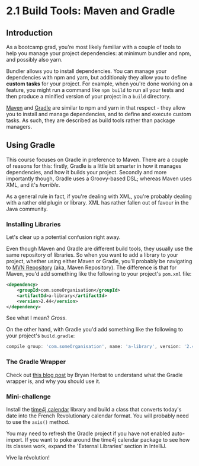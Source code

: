 # 2.1 Build Tools: Maven and Gradle

## Introduction

As a bootcamp grad, you're most likely familiar with a couple of tools to help you manage your project dependencies: at minimum bundler and npm, and possibly also yarn.

Bundler allows you to install dependencies. You can manage your dependencies with npm and yarn, but additionaly they allow you to define **custom tasks** for your project. For example, when you're done working on a feature, you might run a command like `npm build` to run all your tests and then produce a minified version of your project in a `build` directory.

[Maven](https://maven.apache.org/) and [Gradle](https://gradle.org/) are similar to npm and yarn in that respect - they allow you to install and manage dependencies, and to define and execute custom tasks. As such, they are described as build tools rather than package managers.

## Using Gradle
This course focuses on Gradle in preference to Maven. There are a couple of reasons for this: firstly, Gradle is a little bit smarter in how it manages dependencies, and how it builds your project. Secondly and more importantly though, Gradle uses a Groovy-based DSL; whereas Maven uses XML, and it's *horrible*.

As a general rule in fact, if you're dealing with XML, you're probably dealing with a rather old plugin or library. XML has rather fallen out of favour in the Java community.     

### Installing Libraries
Let's clear up a potential confusion right away.

Even though Maven and Gradle are different build tools, they usually use the same repository of libraries. So when you want to add a library to your project, whether using either Maven or Gradle, you'll probably be navigating to [MVN Repository](https://mvnrepository.com/) (aka, Maven Repository). The difference is that for Maven, you'd add something like the following to your project's `pom.xml` file:

```xml
<dependency>
    <groupId>com.someOrganisation</groupId>
    <artifactId>a-library</artifactId>
    <version>2.44</version>
</dependency>

```  
See what I mean? *Gross*. 

On the other hand, with Gradle you'd add something like the following to your project's `build.gradle`:

```groovy
compile group: 'com.someOrganisation', name: 'a-library', version: '2.44'

``` 

### The Gradle Wrapper
Check out [this blog post](https://medium.com/@bherbst/understanding-the-gradle-wrapper-a62f35662ab7) by Bryan Herbst to understand what the Gradle wrapper is, and why you should use it.


### Mini-challenge
Install the [time4j calendar](https://mvnrepository.com/artifact/net.time4j/time4j-calendar) library and build a class that converts today's date into the French Revolutionary calendar format. You will probably need to use the `axis()` method.

You may need to refresh the Gradle project if you have not enabled auto-import. If you want to poke around the time4j calendar package to see how its classes work, expand the 'External Libraries' section in IntelliJ.

Vive la révolution!